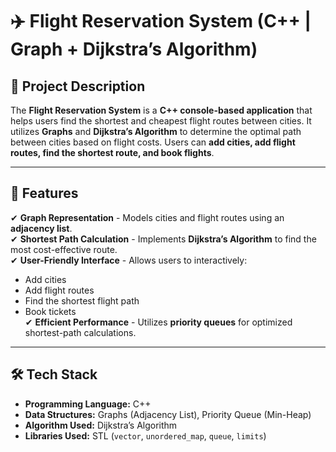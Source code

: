 # ✈️ Flight Reservation System (C++ | Graph + Dijkstra’s Algorithm)

## 📌 Project Description  
The **Flight Reservation System** is a **C++ console-based application** that helps users find the shortest and cheapest flight routes between cities. It utilizes **Graphs** and **Dijkstra’s Algorithm** to determine the optimal path between cities based on flight costs. Users can **add cities, add flight routes, find the shortest route, and book flights**.

---

## 🚀 Features  
✔ **Graph Representation** - Models cities and flight routes using an **adjacency list**.  
✔ **Shortest Path Calculation** - Implements **Dijkstra’s Algorithm** to find the most cost-effective route.  
✔ **User-Friendly Interface** - Allows users to interactively:  
  - Add cities  
  - Add flight routes  
  - Find the shortest flight path  
  - Book tickets  
✔ **Efficient Performance** - Utilizes **priority queues** for optimized shortest-path calculations.  

---

## 🛠️ Tech Stack  
- **Programming Language:** C++  
- **Data Structures:** Graphs (Adjacency List), Priority Queue (Min-Heap)  
- **Algorithm Used:** Dijkstra’s Algorithm  
- **Libraries Used:** STL (`vector`, `unordered_map`, `queue`, `limits`)  
